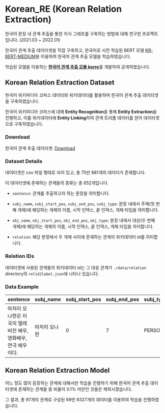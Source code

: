 # Korean_RE (Korean Relation Extraction)
한국어 문장 내 관계 추출을 통한 지식 그래프를 구축하는 방법에 대해 연구한 프로젝트입니다. (2021.03 ~ 2022.01)

한국어 관계 추출 데이터셋을 직접 구축하고, 한국어로 사전 학습된 BERT 모델 [KR-BERT-MEDIUM](https://github.com/snunlp/KR-BERT-MEDIUM)을 이용하여 한국어 관계 추출 모델을 학습하였습니다.

학습된 모델을 이용하는 [**한국어 관계 추출 모듈 korre**](https://github.com/datawhales/korre)를 개발하여 공개하였습니다.

## Korean Relation Extraction Dataset
한국어 위키피디아 코퍼스 데이터와 위키데이터를 활용하여 한국어 관계 추출 데이터셋을 구축하였습니다.

한국어 위키피디아 코퍼스에 대해 **Entity Recognition**을 통해 **Entity Extraction**을 진행하고, 이를 위키데이터에 **Entity Linking**하여 관계 트리플 데이터를 얻어 데이터셋으로 구축하였습니다.

### Download
한국어 관계 추출 데이터셋: [Download](https://drive.google.com/file/d/184Qg2yTRKVlxyyhHSvHY7KmG16rQwpdV/view?usp=sharing)

### Dataset Details
데이터셋은 csv 파일 형태로 되어 있고, 총 75만 881개의 데이터가 존재합니다.

이 데이터셋에 존재하는 관계들의 종류는 총 652개입니다.

- `sentence`: 관계를 추출하고자 하는 문장을 의미합니다.

- `subj_name`, `subj_start_pos`, `subj_end_pos`, `subj_type`: 문장 내에서 주체(첫 번째 개체)에 해당하는 개체의 이름, 시작 인덱스, 끝 인덱스, 개체 타입을 의미합니다.

- `obj_name`, `obj_start_pos`, `obj_end_pos`,	`obj_type`: 문장 내에서 대상(두 번째 개체)에 해당하는 개체의 이름, 시작 인덱스, 끝 인덱스, 개체 타입을 의미합니다.

- `relation`: 해당 문장에서 두 개체 사이에 존재하는 관계의 위키데이터 id를 의미합니다.

### Relation IDs
데이터셋에 사용된 관계들의 위키데이터 id는 그 대응 관계가 `./data/relation` directory의 `relid2label.json`에 나타나 있습니다.

### Data Example
| sentence | subj_name | subj_start_pos | subj_end_pos | subj_type | obj_name | obj_start_pos | obj_end_pos | obj_type | relation |
| -------- | -------- | -------- | -------- | -------- | -------- | -------- | -------- | -------- | -------- |
| 마저리 모나한은 미국의 텔레비전 배우, 영화배우, 연극 배우이다. | 마저리 모나한 | 0 | 7 | PERSON | 미국 | 9 | 11 | COUNTRY	| P27 |

## Korean Relation Extraction Model
어느 정도 많이 등장하는 관계에 대해서만 학습을 진행하기 위해 한국어 관계 추출 데이터셋에 존재하는 관계들 중 비율이 0.1% 미만인 것들은 제외시켰습니다.

그 결과, 총 97개의 관계로 구성된 69만 8327개의 데이터를 이용하여 학습을 진행하였습니다.